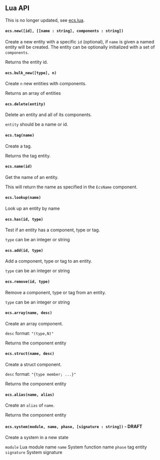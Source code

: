 ## Lua API

This is no longer updated, see [ecs.lua](ecs.lua).

#### `ecs.new([id], [[name : string], components : string])`

Create a new entity with a specific `id` (optional),
if `name` is given a named entity will be created.
The entity can be optionally initialized with a
set of `components`.

Returns the entity id.

#### `ecs.bulk_new([type], n)`

Create `n` new entities with components.

Returns an array of entities

#### `ecs.delete(entity)`

Delete an entity and all of its components.

`entity` should be a name or id.

#### `ecs.tag(name)`

Create a tag.

Returns the tag entity.

#### `ecs.name(id)`

Get the name of an entity.

This will return the name as specified in the `EcsName` component.

#### `ecs.lookup(name)`

Look up an entity by name

#### `ecs.has(id, type)`

Test if an entity has a component, type or tag.

`type` can be an integer or string

#### `ecs.add(id, type)`

Add a component, type or tag to an entity.

`type` can be an integer or string

#### `ecs.remove(id, type)`

Remove a component, type or tag from an entity.

`type` can be an integer or string

#### `ecs.array(name, desc)`

Create an array component.

`desc` format: `"(type,N)"`

Returns the component entity

#### `ecs.struct(name, desc)`

Create a struct component.

`desc` format: `"{type member; ...}"`

Returns the component entity

#### `ecs.alias(name, alias)`

Create an `alias` of `name`.

Returns the component entity

#### `ecs.system(module, name, phase, [signature : string])` - DRAFT

Create a system in a new state

`module` Lua module name
`name` System function name
`phase` tag entity
`signature` System signature
